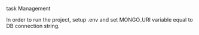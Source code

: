 task Management

In order to run the project, setup .env and set MONGO_URI variable equal to DB connection string.



